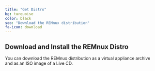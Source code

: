 ```yaml
---
title: "Get Distro"
bg: turquoise 
color: black
seo: "Download the REMnux distribution"
fa-icon: download
---
```


## Download and Install the REMnux Distro

You can download the REMnux distribution as a virtual appliance archive and as an ISO image of a Live CD.